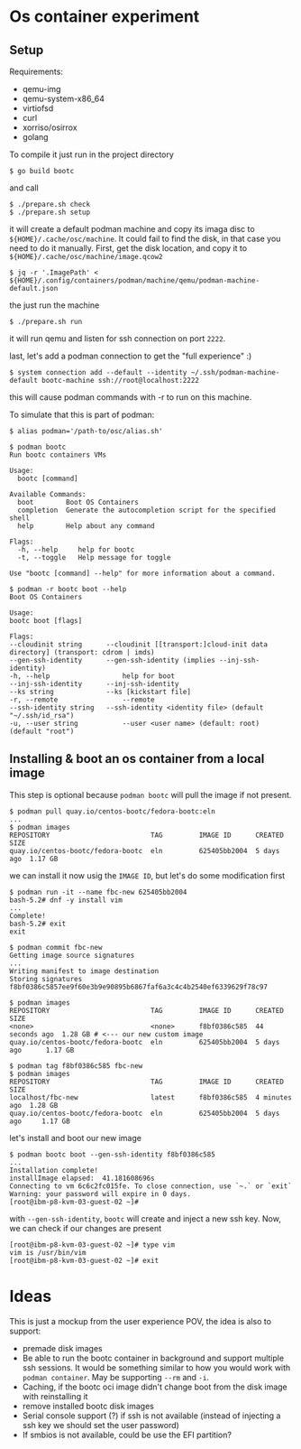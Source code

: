 # Os container experiment
## Setup
Requirements:
- qemu-img
- qemu-system-x86_64
- virtiofsd
- curl
- xorriso/osirrox
- golang

To compile it just run in the project directory
```shell
$ go build bootc
```
and call
```shell
$ ./prepare.sh check
$ ./prepare.sh setup
```
it will create a default podman machine and copy its imaga disc to `${HOME}/.cache/osc/machine`. It could fail to find 
the disk, in that case you need to do it manually. First, get the disk location, and copy it to `${HOME}/.cache/osc/machine/image.qcow2`

```shell
$ jq -r '.ImagePath' < ${HOME}/.config/containers/podman/machine/qemu/podman-machine-default.json 
```

the just run the machine
```shell
$ ./prepare.sh run
```
it will run qemu and listen for ssh connection on port `2222`.

last, let's add a podman connection to get the "full experience" :)
```shell
$ system connection add --default --identity ~/.ssh/podman-machine-default bootc-machine ssh://root@localhost:2222
```
this will cause podman commands with -r to run on this machine.

To simulate that this is part of podman:
```shell
$ alias podman='/path-to/osc/alias.sh'
```

```shell
$ podman bootc
Run bootc containers VMs

Usage:
  bootc [command]

Available Commands:
  boot        Boot OS Containers
  completion  Generate the autocompletion script for the specified shell
  help        Help about any command

Flags:
  -h, --help     help for bootc
  -t, --toggle   Help message for toggle

Use "bootc [command] --help" for more information about a command.
```

```shell
$ podman -r bootc boot --help
Boot OS Containers

Usage:
bootc boot [flags]

Flags:
--cloudinit string      --cloudinit [[transport:]cloud-init data directory] (transport: cdrom | imds)
--gen-ssh-identity      --gen-ssh-identity (implies --inj-ssh-identity)
-h, --help                  help for boot
--inj-ssh-identity      --inj-ssh-identity
--ks string             --ks [kickstart file]
-r, --remote                --remote
--ssh-identity string   --ssh-identity <identity file> (default "~/.ssh/id_rsa")
-u, --user string           --user <user name> (default: root) (default "root")
```

## Installing & boot an os container from a local image

This step is optional because `podman bootc` will pull the image if not present.
```shell
$ podman pull quay.io/centos-bootc/fedora-bootc:eln
...
$ podman images
REPOSITORY                         TAG         IMAGE ID      CREATED     SIZE
quay.io/centos-bootc/fedora-bootc  eln         625405bb2004  5 days ago  1.17 GB
```

we can install it now usig the `IMAGE ID`, but let's do some modification first
```shell
$ podman run -it --name fbc-new 625405bb2004
bash-5.2# dnf -y install vim
...
Complete!
bash-5.2# exit
exit
```
```shell
$ podman commit fbc-new
Getting image source signatures
...
Writing manifest to image destination
Storing signatures
f8bf0386c5857ee9f60e3b9e90895b6867faf6a3c4c4b2540ef6339629f78c97
```
```shell
$ podman images
REPOSITORY                         TAG         IMAGE ID      CREATED         SIZE
<none>                             <none>      f8bf0386c585  44 seconds ago  1.28 GB # <--- our new custom image
quay.io/centos-bootc/fedora-bootc  eln         625405bb2004  5 days ago      1.17 GB
  
$ podman tag f8bf0386c585 fbc-new
$ podman images
REPOSITORY                         TAG         IMAGE ID      CREATED        SIZE
localhost/fbc-new                  latest      f8bf0386c585  4 minutes ago  1.28 GB
quay.io/centos-bootc/fedora-bootc  eln         625405bb2004  5 days ago     1.17 GB
```

let's install and boot our new image
```shell
$ podman bootc boot --gen-ssh-identity f8bf0386c585
...
Installation complete!
installImage elapsed:  41.181608696s
Connecting to vm 6c6c2fc015fe. To close connection, use `~.` or `exit`
Warning: your password will expire in 0 days.
[root@ibm-p8-kvm-03-guest-02 ~]#
```
with `--gen-ssh-identity`, `bootc` will create and inject a new ssh key. 
Now, we can check if our changes are present
```shell
[root@ibm-p8-kvm-03-guest-02 ~]# type vim
vim is /usr/bin/vim
[root@ibm-p8-kvm-03-guest-02 ~]# exit 
```

# Ideas

This is just a mockup from the user experience POV, the idea is also to support:
- premade disk images
- Be able to run the bootc container in background and support multiple ssh sessions. 
It would be something similar to how you would work with `podman container`. May be supporting `--rm` and `-i`.
- Caching, if the bootc oci image didn't change boot from the disk image with reinstalling it 
- remove installed bootc disk images
- Serial console support (?) if ssh is not available (instead of injecting a ssh key we should set the user password)
- If smbios is not available, could be use the EFI partition?